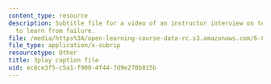 ```yaml
---
content_type: resource
description: Subtitle file for a video of an instructor interview on teaching students
  to learn from failure.
file: /media/https%3A/open-learning-course-data-rc.s3.amazonaws.com/6-811-principles-and-practice-of-assistive-technology-fall-2014/ec8ce3f5c5a1f9004f447d9e270b815b_UswuSLKQVK4.srt
file_type: application/x-subrip
resourcetype: Other
title: 3play caption file
uid: ec8ce3f5-c5a1-f900-4f44-7d9e270b815b
---
```

